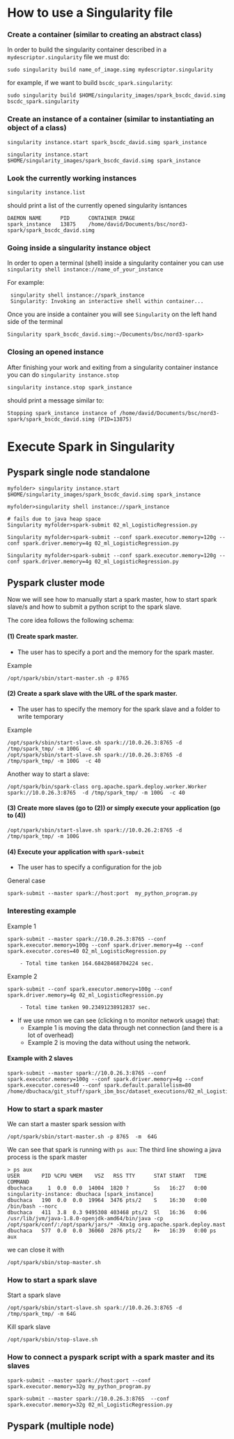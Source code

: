 # How to use a Singularity file

### Create a container (similar to  creating an abstract class)

In order to build the singularity container described  in a `mydescriptor.singularity` file  we must do:

```
sudo singularity build name_of_image.simg mydescriptor.singularity
```

for example, if we want to build `bscdc_spark.singularity`:

```
sudo singularity build $HOME/singularity_images/spark_bscdc_david.simg bscdc_spark.singularity
```



### Create an instance of a container (similar to instantiating an object of a class)

```
singularity instance.start spark_bscdc_david.simg spark_instance
```



```
singularity instance.start $HOME/singularity_images/spark_bscdc_david.simg spark_instance
```



### Look the currently working instances

```
singularity instance.list
```

should print a list of the currently opened singularity isntances

```
DAEMON NAME      PID      CONTAINER IMAGE
spark_instance   13875    /home/david/Documents/bsc/nord3-spark/spark_bscdc_david.simg
```



### Going inside a singularity instance object

In order to open a terminal (shell) inside a singularity container you can use `singularity shell instance://name_of_your_instance`

For example:

```david@bsc-laptop:~/Documents/bsc/nord3-spark$ singularity shell instance://spark_instance
 singularity shell instance://spark_instance 
 Singularity: Invoking an interactive shell within container...
```

Once you are inside a container you will see `Singularity` on the left hand side of the terminal

```
Singularity spark_bscdc_david.simg:~/Documents/bsc/nord3-spark>
```



### Closing an opened instance

After finishing your work and exiting from a singularity container instance you can do `singularity instance.stop` 

```
singularity instance.stop spark_instance
```

should print a message similar to:

```
Stopping spark_instance instance of /home/david/Documents/bsc/nord3-spark/spark_bscdc_david.simg (PID=13875)
```



# Execute Spark  in Singularity



## Pyspark single node standalone

```
myfolder> singularity instance.start $HOME/singularity_images/spark_bscdc_david.simg spark_instance

myfolder>singularity shell instance://spark_instance 

# fails due to java heap space
Singularity myfolder>spark-submit 02_ml_LogisticRegression.py

Singularity myfolder>spark-submit --conf spark.executor.memory=120g --conf spark.driver.memory=4g 02_ml_LogisticRegression.py

Singularity myfolder>spark-submit --conf spark.executor.memory=120g --conf spark.driver.memory=4g 02_ml_LogisticRegression.py
```





## Pyspark cluster mode 

Now we will see how to manually start a spark master, how to start spark slave/s and how to submit a python script to the spark slave.

The core idea follows the following schema:

#### (1) Create spark master.

- The user has to specify  a port and the memory for the spark master.

Example

```
/opt/spark/sbin/start-master.sh -p 8765 
```

#### (2) Create a spark slave with the URL of the spark master. 

-  The user has to specify the memory for the spark slave and a folder to write temporary 

Example

```
/opt/spark/sbin/start-slave.sh spark://10.0.26.3:8765 -d /tmp/spark_tmp/ -m 100G  -c 40
/opt/spark/sbin/start-slave.sh spark://10.0.26.3:8765 -d /tmp/spark_tmp/ -m 100G  -c 40
```

Another way to start a slave:

```
/opt/spark/bin/spark-class org.apache.spark.deploy.worker.Worker spark://10.0.26.3:8765  -d /tmp/spark_tmp/ -m 100G  -c 40
```

#### (3) Create more slaves (go to (2)) or simply execute your application (go to (4))

```
/opt/spark/sbin/start-slave.sh spark://10.0.26.2:8765 -d /tmp/spark_tmp/ -m 100G  
```

#### (4) Execute your application with `spark-submit`  

- The user has to specify a configuration for the job 

General case

```
spark-submit --master spark://host:port  my_python_program.py
```



### Interesting example

Example 1

```
spark-submit --master spark://10.0.26.3:8765 --conf spark.executor.memory=100g --conf spark.driver.memory=4g --conf spark.executor.cores=40 02_ml_LogisticRegression.py

	- Total time tanken 164.68428468704224 sec. 
```

Example 2

```
spark-submit --conf spark.executor.memory=100g --conf spark.driver.memory=4g 02_ml_LogisticRegression.py

	- Total time tanken 90.23491238912837 sec. 
```

- If we use nmon we can see (clicking n to monitor network usage) that:
  - Example 1 is moving the data through net connection (and there is a lot of overhead)
  - Example 2 is moving the data without using the network.



#### Example with 2 slaves

```
spark-submit --master spark://10.0.26.3:8765 --conf spark.executor.memory=100g --conf spark.driver.memory=4g --conf spark.executor.cores=40 --conf spark.default.parallelism=80 /home/dbuchaca/git_stuff/spark_ibm_bsc/dataset_executions/02_ml_LogisticRegression.py
```









### How to start a spark master

We can start a master spark session with

```
/opt/spark/sbin/start-master.sh -p 8765  -m  64G
```

We can see that spark is running with `ps aux`: The third line showing a java process is the spark master

```
> ps aux                                 
USER       PID %CPU %MEM    VSZ   RSS TTY      STAT START   TIME COMMAND
dbuchaca     1  0.0  0.0  14004  1820 ?        Ss   16:27   0:00 singularity-instance: dbuchaca [spark_instance]
dbuchaca   190  0.0  0.0  19964  3476 pts/2    S    16:30   0:00 /bin/bash --norc
dbuchaca   411  3.8  0.3 9495308 403468 pts/2  Sl   16:36   0:06 /usr/lib/jvm/java-1.8.0-openjdk-amd64/bin/java -cp /opt/spark/conf/:/opt/spark/jars/* -Xmx1g org.apache.spark.deploy.mast
dbuchaca   577  0.0  0.0  36060  2876 pts/2    R+   16:39   0:00 ps aux

```

we can close it with

```
/opt/spark/sbin/stop-master.sh 
```





### How to start a spark slave

Start a spark slave

```
/opt/spark/sbin/start-slave.sh spark://10.0.26.3:8765 -d /tmp/spark_tmp/ -m 64G  
```

Kill spark slave

```
/opt/spark/sbin/stop-slave.sh 
```





### How to connect a pyspark script with a spark master and its slaves

```
spark-submit --master spark://host:port --conf spark.executor.memory=32g my_python_program.py
```

```
spark-submit --master spark://10.0.26.3:8765  --conf spark.executor.memory=32g 02_ml_LogisticRegression.py 
```





## Pyspark  (multiple node) 



